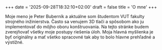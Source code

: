 +++
date = '2025-09-28T18:32:10+02:00'
draft = false
title = 'O mne'
+++

Moje meno je Peter Buberník a aktuálne som študentom VUT fakulty strojného inžinierstva. Často sa venujem 3D tlači a spôsobom ako ju implementovať do môjho oboru konštruovania. Na tejto stránke budem zverejňovať všetky moje postupy riešenia úloh. Moja hlavná myšlienka je byť originálny a mať všetko spracovné tak aby to bolo hlavne prehľadné a výstižné. 

